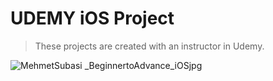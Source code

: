 # UDEMY iOS Project

> These projects are created with an instructor in Udemy.

![MehmetSubasi _BeginnertoAdvance_iOSjpg](https://user-images.githubusercontent.com/50085545/178251547-c6307ba1-f1c0-49c6-b2c8-deec2c7cd341.jpg)
